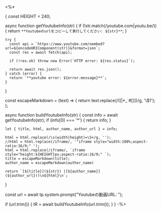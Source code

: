 <%*

{
  const HEIGHT = 240;

  async function getYoutubeInfo(str) {
    if (!str.match(/youtube\.com|youtu\.be/)) {
      return `**Youtubeのurlをコピーして実行してください: ${str}**`;
    }

    try {
      const api = `https://www.youtube.com/oembed?url=${encodeURIComponent(str)}&format=json`;
      const res = await fetch(api);

      if (!res.ok) throw new Error(`HTTP error: ${res.status}`);

      return await res.json();
    } catch (error) {
      return `**youtube error: ${error.message}**`;
    }
  }

  const escapeMarkdown = (text) => {
    return text.replace(/([|*_`#[\]])/g, '\\$1');
  };

  async function buildYoutubeInfo(str) {
    const info = await getYoutubeInfo(str);
    if (info[0] === '*') {
      return info;
    }

    let { title, html, author_name, author_url } = info;

    html = html.replace(/\s(width|height)=\S+/g, '');
    //html = html.replace(/iframe/, '"iframe style="width:100%;aspect-ratio:16/9;" ');
    html = html.replace(/iframe/, `iframe style="height:${HEIGHT}px;aspect-ratio:16/9;" `);
    title = escapeMarkdown(title);
    author_name = escapeMarkdown(author_name)

    return `[${title}](${str}) ([${author_name}](${author_url}))\n${html}\n`;
  }

  const url = await tp.system.prompt("Youtubeの動画URL: ");

  if (url.trim()) {
    tR = await buildYoutubeInfo(url.trim());
  }
}
-%>

